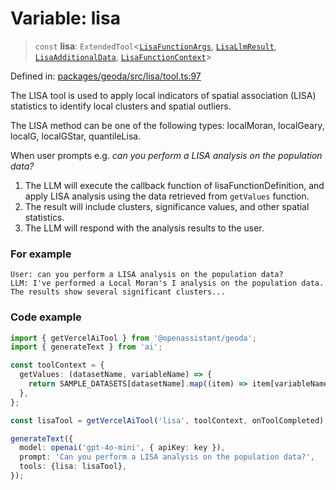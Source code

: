 # Variable: lisa

> `const` **lisa**: `ExtendedTool`\<[`LisaFunctionArgs`](../type-aliases/LisaFunctionArgs.md), [`LisaLlmResult`](../type-aliases/LisaLlmResult.md), [`LisaAdditionalData`](../type-aliases/LisaAdditionalData.md), [`LisaFunctionContext`](../type-aliases/LisaFunctionContext.md)\>

Defined in: [packages/geoda/src/lisa/tool.ts:97](https://github.com/GeoDaCenter/openassistant/blob/2cb8f20a901f3385efeb40778248119c5e49db78/packages/geoda/src/lisa/tool.ts#L97)

The LISA tool is used to apply local indicators of spatial association (LISA) statistics
to identify local clusters and spatial outliers.

The LISA method can be one of the following types: localMoran, localGeary, localG, localGStar, quantileLisa.

When user prompts e.g. *can you perform a LISA analysis on the population data?*

1. The LLM will execute the callback function of lisaFunctionDefinition, and apply LISA analysis using the data retrieved from `getValues` function.
2. The result will include clusters, significance values, and other spatial statistics.
3. The LLM will respond with the analysis results to the user.

### For example
```
User: can you perform a LISA analysis on the population data?
LLM: I've performed a Local Moran's I analysis on the population data. The results show several significant clusters...
```

### Code example
```typescript
import { getVercelAiTool } from '@openassistant/geoda';
import { generateText } from 'ai';

const toolContext = {
  getValues: (datasetName, variableName) => {
    return SAMPLE_DATASETS[datasetName].map((item) => item[variableName]);
  },
};

const lisaTool = getVercelAiTool('lisa', toolContext, onToolCompleted);

generateText({
  model: openai('gpt-4o-mini', { apiKey: key }),
  prompt: 'Can you perform a LISA analysis on the population data?',
  tools: {lisa: lisaTool},
});
```
